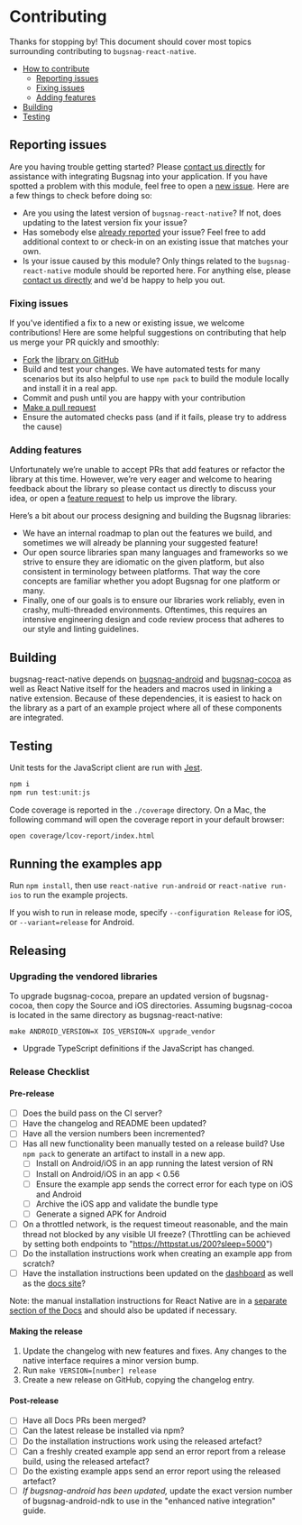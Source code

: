 # Contributing

Thanks for stopping by! This document should cover most topics surrounding contributing to `bugsnag-react-native`.

* [How to contribute](#how-to-contribute)
  * [Reporting issues](#reporting-issues)
  * [Fixing issues](#fixing-issues)
  * [Adding features](#adding-features)
* [Building](#building)
* [Testing](#testing)


## Reporting issues

Are you having trouble getting started? Please [contact us directly](mailto:support@bugsnag.com?subject=%5BGitHub%5D%20React%20Native%20-%20having%20trouble%20getting%20started%20with%20Bugsnag&body=Description%3A%0A%0A%28Add%20a%20description%20here%2C%20and%20fill%20in%20your%20environment%20below%3A%29%0A%0A%0AEnvironment%3A%0A%0A%0APaste%20the%20output%20of%20this%20command%20into%20the%20code%20block%20below%20%28use%20%60npm%20ls%60%20instead%0Aof%20%60yarn%20list%60%20if%20you%20are%20using%20npm%29%3A%0A%0A%60%60%60%0Ayarn%20list%20react-native%20bugsnag-react-native%20react-native-code-push%0A%60%60%60%0A%0A-%20cocoapods%20version%20%28if%20any%29%20%28%60pod%20-v%60%29%3A%0A-%20iOS/Android%20version%28s%29%3A%0A-%20simulator/emulator%20or%20physical%20device%3F%3A%0A-%20debug%20mode%20or%20production%3F%3A%0A%0A-%20%5B%20%5D%20%28iOS%20only%29%20%60%5BBugsnagReactNative%20start%5D%60%20is%20present%20in%20the%0A%20%20%60application%3AdidFinishLaunchingWithOptions%3A%60%20method%20in%20your%20%60AppDelegate%60%0A%20%20class%3F%0A-%20%5B%20%5D%20%28Android%20only%29%20%60BugsnagReactNative.start%28this%29%60%20is%20present%20in%20the%0A%20%20%60onCreate%60%20method%20of%20your%20%60MainApplication%60%20class%3F) for assistance with integrating Bugsnag into your application.
If you have spotted a problem with this module, feel free to open a [new issue](https://github.com/bugsnag/bugsnag-react-native/issues/new?template=Bug_report.md). Here are a few things to check before doing so:

* Are you using the latest version of `bugsnag-react-native`? If not, does updating to the latest version fix your issue?
* Has somebody else [already reported](https://github.com/bugsnag/bugsnag-react-native/issues?utf8=%E2%9C%93&q=is%3Aissue%20is%3Aopen) your issue? Feel free to add additional context to or check-in on an existing issue that matches your own.
* Is your issue caused by this module? Only things related to the `bugsnag-react-native` module should be reported here. For anything else, please [contact us directly](mailto:support@bugsnag.com) and we'd be happy to help you out.

### Fixing issues

If you've identified a fix to a new or existing issue, we welcome contributions!
Here are some helpful suggestions on contributing that help us merge your PR quickly and smoothly:

* [Fork](https://help.github.com/articles/fork-a-repo) the
  [library on GitHub](https://github.com/bugsnag/bugsnag-react-native)
* Build and test your changes. We have automated tests for many scenarios but its also helpful to use `npm pack` to build the module locally and install it in a real app.
* Commit and push until you are happy with your contribution
* [Make a pull request](https://help.github.com/articles/using-pull-requests)
* Ensure the automated checks pass (and if it fails, please try to address the cause)

### Adding features

Unfortunately we’re unable to accept PRs that add features or refactor the library at this time.
However, we’re very eager and welcome to hearing feedback about the library so please contact us directly to discuss your idea, or open a
[feature request](https://github.com/bugsnag/bugsnag-react-native/issues/new?template=Feature_request.md) to help us improve the library.

Here’s a bit about our process designing and building the Bugsnag libraries:

* We have an internal roadmap to plan out the features we build, and sometimes we will already be planning your suggested feature!
* Our open source libraries span many languages and frameworks so we strive to ensure they are idiomatic on the given platform, but also consistent in terminology between platforms. That way the core concepts are familiar whether you adopt Bugsnag for one platform or many.
* Finally, one of our goals is to ensure our libraries work reliably, even in crashy, multi-threaded environments. Oftentimes, this requires an intensive engineering design and code review process that adheres to our style and linting guidelines.


## Building

bugsnag-react-native depends on
[bugsnag-android](https://github.com/bugsnag/bugsnag-android) and
[bugsnag-cocoa](https://github.com/bugsnag/bugsnag-cocoa) as well as React
Native itself for the headers and macros used in linking a native extension.
Because of these dependencies, it is easiest to hack on the library as a part of
an example project where all of these components are integrated.

## Testing

Unit tests for the JavaScript client are run with [Jest](https://facebook.github.io/jest/).

```sh
npm i
npm run test:unit:js
```

Code coverage is reported in the `./coverage` directory. On a Mac, the following command
will open the coverage report in your default browser:

```sh
open coverage/lcov-report/index.html
```

## Running the examples app

Run `npm install`, then use `react-native run-android` or `react-native run-ios`
to run the example projects.

If you wish to run in release mode, specify `--configuration Release` for iOS, or `--variant=release` for Android.

## Releasing

### Upgrading the vendored libraries

To upgrade bugsnag-cocoa, prepare an updated version of bugsnag-cocoa, then copy
the Source and iOS directories. Assuming bugsnag-cocoa is located in the same
directory as bugsnag-react-native:

```
make ANDROID_VERSION=X IOS_VERSION=X upgrade_vendor
```

- Upgrade TypeScript definitions if the JavaScript has changed.

### Release Checklist

#### Pre-release

- [ ] Does the build pass on the CI server?
- [ ] Have the changelog and README been updated?
- [ ] Have all the version numbers been incremented?
- [ ] Has all new functionality been manually tested on a release build? Use `npm pack` to generate an artifact to install in a new app.
  - [ ] Install on Android/iOS in an app running the latest version of RN
  - [ ] Install on Android/iOS in an app < 0.56
  - [ ] Ensure the example app sends the correct error for each type on iOS and Android
  - [ ] Archive the iOS app and validate the bundle type
  - [ ] Generate a signed APK for Android
- [ ] On a throttled network, is the request timeout reasonable, and the main thread not blocked by any visible UI freeze? (Throttling can be achieved by setting both endpoints to "https://httpstat.us/200?sleep=5000")
- [ ] Do the installation instructions work when creating an example app from scratch?
- [ ] Have the installation instructions been updated on the [dashboard](https://github.com/bugsnag/bugsnag-website/tree/master/app/views/dashboard/projects/install) as well as the [docs site](https://github.com/bugsnag/docs.bugsnag.com)?

Note: the manual installation instructions for React Native are in a [separate section of the Docs](https://docs.bugsnag.com/platforms/react-native/manual-linking-guide/) and should also be updated if necessary.

#### Making the release

1. Update the changelog with new features and fixes. Any changes to the native interface requires a minor version bump.
2. Run `make VERSION=[number] release`
3. Create a new release on GitHub, copying the changelog entry.

#### Post-release

- [ ] Have all Docs PRs been merged?
- [ ] Can the latest release be installed via npm?
- [ ] Do the installation instructions work using the released artefact?
- [ ] Can a freshly created example app send an error report from a release build, using the released artefact?
- [ ] Do the existing example apps send an error report using the released artefact?
- [ ] *If bugsnag-android has been updated,* update the exact version number of
      bugsnag-android-ndk to use in the "enhanced native integration" guide.
